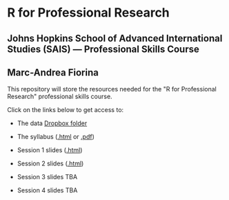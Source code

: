 # R for Professional Research

## Johns Hopkins School of Advanced International Studies (SAIS) — Professional Skills Course

## Marc-Andrea Fiorina

This repository will store the resources needed for the "R for Professional Research" professional skills course.

Click on the links below to get access to:

- The data [Dropbox folder](https://www.dropbox.com/scl/fo/6m5hzlrc82i04oi0qoam7/h?rlkey=7t9p4bfg90gvoybibb9jf7veq&dl=0)

- The syllabus ([.html](https://mfiorina.github.io/sais_r_course/syllabus/r_course_syllabus.html) or [.pdf](https://mfiorina.github.io/sais_r_course/syllabus/r_course_syllabus.pdf))

- Session 1 slides ([.html](https://mfiorina.github.io/sais_r_course/slides/session_1/session_1.html))

- Session 2 slides ([.html](https://mfiorina.github.io/sais_r_course/slides/session_2/session_2.html))

- Session 3 slides TBA
[]([.html](https://mfiorina.github.io/sais_r_course/slides/session_3/session_3.html))

- Session 4 slides TBA
[]([.html](https://mfiorina.github.io/sais_r_course/slides/session_4/session_4.html))

